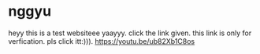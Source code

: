 # nggyu
heyy this  is a test websiteee yaayyy.
click the link given.
this link is only for verfication.
pls click itt:))).
https://youtu.be/ub82Xb1C8os
